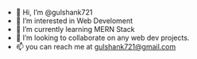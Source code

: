 - 👋 Hi, I’m @gulshank721
- 👀 I’m interested in Web Develoment
- 🌱 I’m currently learning MERN Stack
- 💞️ I’m looking to collaborate on any web dev projects.
- 📫 you can reach me at gulshank721@gmail.com

<!---
gulshank721/gulshank721 is a ✨ special ✨ repository because its `README.md` (this file) appears on your GitHub profile.
You can click the Preview link to take a look at your changes.
--->
